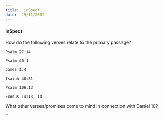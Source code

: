 ```yaml
---
title:  inSpect
date:  19/11/2019
---
```


#### inSpect

How do the following verses relate to the primary passage?

`Psalm 27:14`

`Psalm 40:1`

`James 1:4`

`Isaiah 40:31`

`Psalm 106:13`

`Exodus 14:13, 14`

What other verses/promises come to mind in connection with Daniel 10?

``